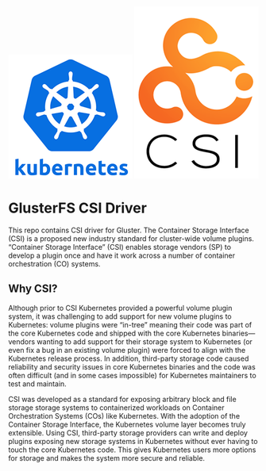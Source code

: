 <p align="center">
  <img src="images/csi-kubernetes.png">
  <img src="images/csi-logo.png">
</p>

# GlusterFS CSI Driver

This repo contains CSI driver for Gluster. The Container Storage Interface (CSI) is a proposed new industry standard for cluster-wide volume plugins. “Container Storage Interface” (CSI) enables storage vendors (SP) to develop a plugin once and have it work across a number of container orchestration (CO) systems.

## Why CSI?
Although prior to CSI Kubernetes provided a powerful volume plugin system, it was challenging to add support for new volume plugins to Kubernetes: volume plugins were “in-tree” meaning their code was part of the core Kubernetes code and shipped with the core Kubernetes binaries—vendors wanting to add support for their storage system to Kubernetes (or even fix a bug in an existing volume plugin) were forced to align with the Kubernetes release process. In addition, third-party storage code caused reliability and security issues in core Kubernetes binaries and the code was often difficult (and in some cases impossible) for Kubernetes maintainers to test and maintain.

CSI was developed as a standard for exposing arbitrary block and file storage storage systems to containerized workloads on Container Orchestration Systems (COs) like Kubernetes. With the adoption of the Container Storage Interface, the Kubernetes volume layer becomes truly extensible. Using CSI, third-party storage providers can write and deploy plugins exposing new storage systems in Kubernetes without ever having to touch the core Kubernetes code. This gives Kubernetes users more options for storage and makes the system more secure and reliable.
